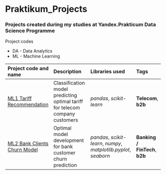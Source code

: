 # Praktikum_Projects


### Projects created during my studies at Yandex.Prakticum Data Science Programme

Project codes
- DA - Data Analytics 
- ML - Machine Learning
  

| Project code and name | Description | Libraries used |  Tags | 
| :---------------------- | :---------------------- | :---------------------- | :---------------------- |
| [ML1 Tariff Recommendation](ML1_Tariff_Recommendation) | Classification model predicting optimal tariff for telecom company customers| *pandas*, *scikit-learn* | **Telecom**, **b2b** |
| [ML2 Bank Clients Churn Model](ML2_Bank_Clients_Churn_Model) | Optimal model development for bank customer churn prediction| *pandas*, *scikit-learn*, *numpy*, *matplotlib.pyplot*, *seaborn* | **Banking / FinTech**, **b2b** |
